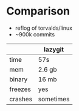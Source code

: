 # Comparison

* reflog of torvalds/linux
* ~900k commits

||**lazygit**|
|--|--|
| time | 57s 
| mem | 2.6 gb 
| binary | 16 mb
| freezes  | yes 
| crashes  | sometimes